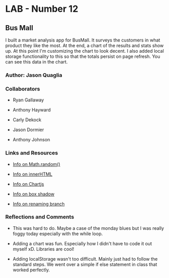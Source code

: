 # LAB - Number 12

## Bus Mall

I built a market analysis app for BusMall. It surveys the customers in what product they like the most. At the end, a chart of the results and stats show up. At this point I'm customizing the chart to look decent. I also added local storage functionality to this so that the totals persist on page refresh. You can see this data in the chart.

### Author: Jason Quaglia

### Collaborators

* Ryan Gallaway

* Anthony Hayward

* Carly Dekock

* Jason Dormier

* Anthony Johnson

### Links and Resources

* [Info on Math.random()](https://developer.mozilla.org/en-US/docs/Web/JavaScript/Reference/Global_Objects/Math/random)

* [Info on innerHTML](https://developer.mozilla.org/en-US/docs/Web/API/Element/innerHTML)

* [Info on Chartjs](https://www.chartjs.org/docs/latest/)

* [Info on box shadow](https://stackoverflow.com/questions/33203148/how-to-make-a-div-box-look-3d)

* [Info on renaming branch](https://stackoverflow.com/questions/6591213/how-do-i-rename-a-local-git-branch)

### Reflections and Comments

* This was hard to do. Maybe a case of the monday blues but I was really foggy today especially with the while loop.

* Adding a chart was fun. Especially how I didn't have to code it out myself xD. Libraries are cool!

* Adding localStorage wasn't too difficult. Mainly just had to follow the standard steps. We went over a simple if else statement in class that worked perfectly.
